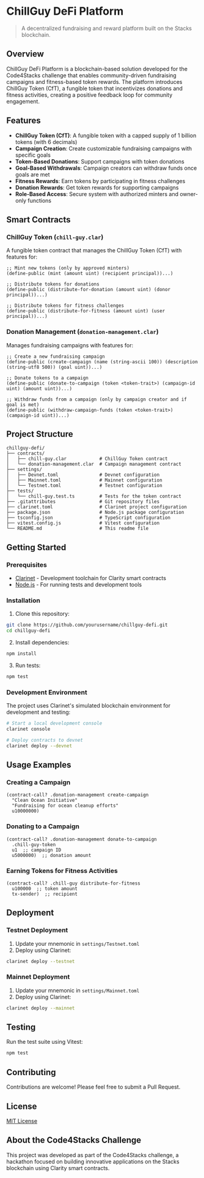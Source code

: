 # ChillGuy DeFi Platform

> A decentralized fundraising and reward platform built on the Stacks blockchain.

## Overview

ChillGuy DeFi Platform is a blockchain-based solution developed for the Code4Stacks challenge that enables community-driven fundraising campaigns and fitness-based token rewards. The platform introduces ChillGuy Token (CfT), a fungible token that incentivizes donations and fitness activities, creating a positive feedback loop for community engagement.

## Features

- **ChillGuy Token (CfT)**: A fungible token with a capped supply of 1 billion tokens (with 6 decimals)
- **Campaign Creation**: Create customizable fundraising campaigns with specific goals
- **Token-Based Donations**: Support campaigns with token donations
- **Goal-Based Withdrawals**: Campaign creators can withdraw funds once goals are met
- **Fitness Rewards**: Earn tokens by participating in fitness challenges
- **Donation Rewards**: Get token rewards for supporting campaigns
- **Role-Based Access**: Secure system with authorized minters and owner-only functions

## Smart Contracts

### ChillGuy Token (`chill-guy.clar`)

A fungible token contract that manages the ChillGuy Token (CfT) with features for:

```clarity
;; Mint new tokens (only by approved minters)
(define-public (mint (amount uint) (recipient principal))...)

;; Distribute tokens for donations
(define-public (distribute-for-donation (amount uint) (donor principal))...)

;; Distribute tokens for fitness challenges
(define-public (distribute-for-fitness (amount uint) (user principal))...)
```

### Donation Management (`donation-management.clar`)

Manages fundraising campaigns with features for:

```clarity
;; Create a new fundraising campaign
(define-public (create-campaign (name (string-ascii 100)) (description (string-utf8 500)) (goal uint))...)

;; Donate tokens to a campaign
(define-public (donate-to-campaign (token <token-trait>) (campaign-id uint) (amount uint))...)

;; Withdraw funds from a campaign (only by campaign creator and if goal is met)
(define-public (withdraw-campaign-funds (token <token-trait>) (campaign-id uint))...)
```

## Project Structure

```
chillguy-defi/
├── contracts/
│   ├── chill-guy.clar            # ChillGuy Token contract
│   └── donation-management.clar  # Campaign management contract
├── settings/
│   ├── Devnet.toml               # Devnet configuration
│   ├── Mainnet.toml              # Mainnet configuration
│   └── Testnet.toml              # Testnet configuration
├── tests/
│   └── chill-guy.test.ts         # Tests for the token contract
├── .gitattributes                # Git repository files
├── clarinet.toml                 # Clarinet project configuration
├── package.json                  # Node.js package configuration
├── tsconfig.json                 # TypeScript configuration
├── vitest.config.js              # Vitest configuration
└── README.md                     # This readme file
```

## Getting Started

### Prerequisites

- [Clarinet](https://github.com/hirosystems/clarinet) - Development toolchain for Clarity smart contracts
- [Node.js](https://nodejs.org/) - For running tests and development tools

### Installation

1. Clone this repository:

```bash
git clone https://github.com/yourusername/chillguy-defi.git
cd chillguy-defi
```

2. Install dependencies:

```bash
npm install
```

3. Run tests:

```bash
npm test
```

### Development Environment

The project uses Clarinet's simulated blockchain environment for development and testing:

```bash
# Start a local development console
clarinet console

# Deploy contracts to devnet
clarinet deploy --devnet
```

## Usage Examples

### Creating a Campaign

```clarity
(contract-call? .donation-management create-campaign
  "Clean Ocean Initiative"
  "Fundraising for ocean cleanup efforts"
  u10000000)
```

### Donating to a Campaign

```clarity
(contract-call? .donation-management donate-to-campaign
  .chill-guy-token
  u1  ;; campaign ID
  u5000000)  ;; donation amount
```

### Earning Tokens for Fitness Activities

```clarity
(contract-call? .chill-guy distribute-for-fitness
  u100000  ;; token amount
  tx-sender)  ;; recipient
```

## Deployment

### Testnet Deployment

1. Update your mnemonic in `settings/Testnet.toml`
2. Deploy using Clarinet:

```bash
clarinet deploy --testnet
```

### Mainnet Deployment

1. Update your mnemonic in `settings/Mainnet.toml`
2. Deploy using Clarinet:

```bash
clarinet deploy --mainnet
```

## Testing

Run the test suite using Vitest:

```bash
npm test
```

## Contributing

Contributions are welcome! Please feel free to submit a Pull Request.

## License

[MIT License](LICENSE)

## About the Code4Stacks Challenge

This project was developed as part of the Code4Stacks challenge, a hackathon focused on building innovative applications on the Stacks blockchain using Clarity smart contracts.
